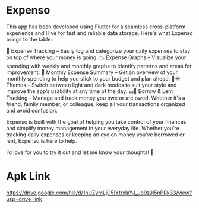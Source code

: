 # Expenso
This app has been developed using Flutter for a seamless cross-platform experience and Hive for fast and reliable data storage. Here's what Expenso brings to the table:

💸 Expense Tracking – Easily log and categorize your daily expenses to stay on top of where your money is going.
📉 Expense Graphs – Visualize your spending with weekly and monthly graphs to identify patterns and areas for improvement.
📅 Monthly Expense Summary – Get an overview of your monthly spending to help you stick to your budget and plan ahead.
🌙☀️ Themes – Switch between light and dark modes to suit your style and improve the app’s usability at any time of the day.
💵🤝 Borrow & Lent Tracking – Manage and track money you owe or are owed. Whether it's a friend, family member, or colleague, keep all your transactions organized and avoid confusion.

Expenso is built with the goal of helping you take control of your finances and simplify money management in your everyday life. Whether you’re tracking daily expenses or keeping an eye on money you’ve borrowed or lent, Expenso is here to help.

I’d love for you to try it out and let me know your thoughts! 🚀
# Apk Link
https://drive.google.com/file/d/1nUZymLjC5IYtrxlaYJ_Jo9zJi5nPRk33/view?usp=drive_link
